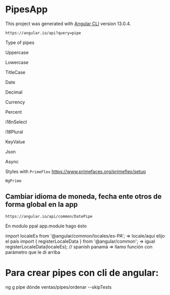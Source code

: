 # PipesApp

This project was generated with [Angular CLI](https://github.com/angular/angular-cli) version 13.0.4.

`https://angular.io/api?query=pipe`

Type of pipes

Uppercase

Lowercase

TitleCase

Date

Decimal

Currency

Percent

i18nSelect

i18Plural

KeyValue

Json

Async

Styles with
`PrimeFlex` https://www.primefaces.org/primeflex/setup

`NgPrime`

## Cambiar idioma de moneda, fecha ente otros de forma global en la app

`https://angular.io/api/common/DatePipe`

En modulo ppal app.module hago ésto

import localeEs from '@angular/common/locales/es-PA'; => locale/aquí elijo el país 
import { registerLocaleData } from '@angular/common'; => igual
registerLocaleData(localeEs); // spanish panamá  => llamo función con parámetro que le di arriba 

# Para crear pipes con cli de angular:
ng g pipe dónde ventas/pipes/ordenar --skipTests